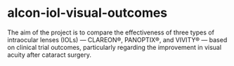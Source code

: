# alcon-iol-visual-outcomes
The aim of the project is to compare the effectiveness of three types of intraocular lenses (IOLs) — CLAREON®, PANOPTIX®, and VIVITY® — based on clinical trial outcomes, particularly regarding the improvement in visual acuity after cataract surgery.
